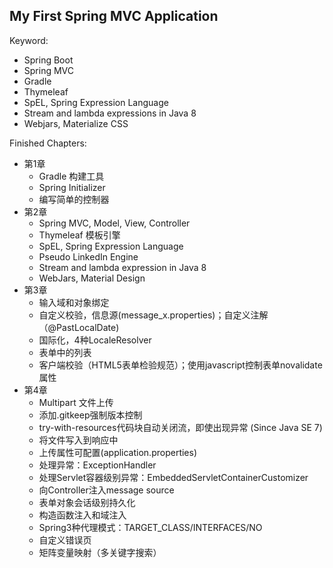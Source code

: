 My First Spring MVC Application
------
Keyword:
- Spring Boot
- Spring MVC
- Gradle
- Thymeleaf
- SpEL, Spring Expression Language
- Stream and lambda expressions in Java 8
- Webjars, Materialize CSS

Finished Chapters:
- 第1章
  - Gradle 构建工具
  - Spring Initializer
  - 编写简单的控制器
- 第2章
  - Spring MVC, Model, View, Controller
  - Thymeleaf 模板引擎
  - SpEL, Spring Expression Language
  - Pseudo LinkedIn Engine
  - Stream and lambda expression in Java 8
  - WebJars, Material Design
- 第3章
  - 输入域和对象绑定
  - 自定义校验，信息源(message_x.properties)；自定义注解（@PastLocalDate)
  - 国际化，4种LocaleResolver
  - 表单中的列表
  - 客户端校验（HTML5表单检验规范）；使用javascript控制表单novalidate属性
- 第4章
  - Multipart 文件上传
  - 添加.gitkeep强制版本控制
  - try-with-resources代码块自动关闭流，即使出现异常
    (Since Java SE 7)
  - 将文件写入到响应中
  - 上传属性可配置(application.properties)
  - 处理异常：ExceptionHandler
  - 处理Servlet容器级别异常：EmbeddedServletContainerCustomizer
  - 向Controller注入message source
  - 表单对象会话级别持久化
  - 构造函数注入和域注入
  - Spring3种代理模式：TARGET_CLASS/INTERFACES/NO
  - 自定义错误页
  - 矩阵变量映射（多关键字搜索）